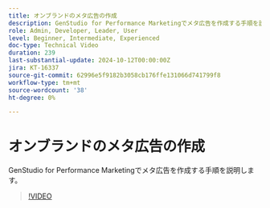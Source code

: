 ```yaml
---
title: オンブランドのメタ広告の作成
description: GenStudio for Performance Marketingでメタ広告を作成する手順を説明します。
role: Admin, Developer, Leader, User
level: Beginner, Intermediate, Experienced
doc-type: Technical Video
duration: 239
last-substantial-update: 2024-10-12T00:00:00Z
jira: KT-16337
source-git-commit: 62996e5f9182b3058cb176ffe131066d741799f8
workflow-type: tm+mt
source-wordcount: '38'
ht-degree: 0%

---
```



# オンブランドのメタ広告の作成

GenStudio for Performance Marketingでメタ広告を作成する手順を説明します。

>[!VIDEO](https://video.tv.adobe.com/v/3435057/?learn=on)
